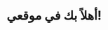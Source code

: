 <!-- index.html -->
<!DOCTYPE html>
<html>
<head>
  <meta charset="UTF-8">
  <title>موقعي الشخصي</title>
</head>
<body>
  <h1>أهلاً بك في موقعي!</h1>
</body>
</html>
